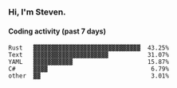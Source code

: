 ### Hi, I'm Steven.

#### Coding activity (past 7 days)
```
Rust   ▓▓▓▓▓▓▓▓▓▓▓▓▓▓▓▓▓▓▓▓▓▓▓▓▓▓▓▓▓▓  43.25%
Text   ▓▓▓▓▓▓▓▓▓▓▓▓▓▓▓▓▓▓▓▓▓           31.07%
YAML   ▓▓▓▓▓▓▓▓▓▓▓                     15.87%
C#     ▓▓▓▓                             6.79%
other  ▓▓                               3.01%
```

